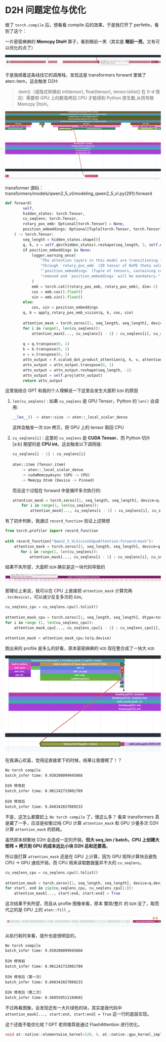 # D2H 问题定位与优化

做了 `torch.compile` 后，想看看 compile 后的效果，于是我打开了 perfetto，看到了这个：

一片密密麻麻的 **Memcpy DtoH** 算子，看到眼前一黑（其实是 **眼前一亮**，又有可以优化的点了）

<img src="../../public/qwen2_5_vl_torch_compiled.png">

于是我顺着这条线找它的调用栈，发现这是 transformers forward 里做了 aten::item，这会触发 D2H:

> .item()（或隐式转换如 int(tensor), float(tensor), tensor.tolist() 在 0-d 情况）需要把 GPU 上的数值拷回 CPU 才能得到 Python 原生数,从而导致 Memcpy DtoH。

<img src="../../public/qwen2_5_vl_torch_compiled_2.png">

transformer 源码：transformers/models/qwen2_5_vl/modeling_qwen2_5_vl.py(291):forward

```Python
def forward(
        self,
        hidden_states: torch.Tensor,
        cu_seqlens: torch.Tensor,
        rotary_pos_emb: Optional[torch.Tensor] = None,
        position_embeddings: Optional[Tuple[torch.Tensor, torch.Tensor]] = None,
    ) -> torch.Tensor:
        seq_length = hidden_states.shape[0]
        q, k, v = self.qkv(hidden_states).reshape(seq_length, 3, self.num_heads, -1).permute(1, 0, 2, 3).unbind(0)
        if position_embeddings is None:
            logger.warning_once(
                "The attention layers in this model are transitioning from computing the RoPE embeddings internally "
                "through `rotary_pos_emb` (2D tensor of RoPE theta values), to using externally Pcomputed "
                "`position_embeddings` (Tuple of tensors, containing cos and sin). In v4.54 `rotary_pos_emb` will be "
                "removed and `position_embeddings` will be mandatory."
            )
            emb = torch.cat((rotary_pos_emb, rotary_pos_emb), dim=-1)
            cos = emb.cos().float()
            sin = emb.sin().float()
        else:
            cos, sin = position_embeddings
        q, k = apply_rotary_pos_emb_vision(q, k, cos, sin)

        attention_mask = torch.zeros([1, seq_length, seq_length], device=q.device, dtype=torch.bool)
        for i in range(1, len(cu_seqlens)):
            attention_mask[..., cu_seqlens[i - 1] : cu_seqlens[i], cu_seqlens[i - 1] : cu_seqlens[i]] = True

        q = q.transpose(0, 1)
        k = k.transpose(0, 1)
        v = v.transpose(0, 1)
        attn_output = F.scaled_dot_product_attention(q, k, v, attention_mask, dropout_p=0.0)
        attn_output = attn_output.transpose(0, 1)
        attn_output = attn_output.reshape(seq_length, -1)
        attn_output = self.proj(attn_output)
        return attn_output
```

这里我结合 GPT 和我的个人理解说一下这里会发生大面积 `D2H` 的原因

1. `len(cu_seqlens)` : 如果 `cu_seqlens` 是 GPU Tensor，Python 的 `len()` 会调用:

   ```Python
   __len__() -> aten::size -> aten::_local_scalar_dense
   ```

   这样会触发一次 `D2H` 拷贝，把 GPU 上的 tensor 取回 CPU

2. `cu_seqlens[i]` : 这里的 `cu_seqlens` 是 **CUDA Tensor**，而 Python 切片 [a:b] 期望的是 **CPU int**。这会触发以下调用链:

   ```Python
   cu_seqlens[i - 1] : cu_seqlens[i]

   aten::item (Tensor.item)
       -> aten::_local_scalar_dense
       -> cudaMemcpyAsync (GPU -> CPU)
       -> Memcpy DtoH (Device -> Pinned)
   ```

   而且这个过程在 forward 中是循环多次执行的:

   ```Python
   attention_mask = torch.zeros([1, seq_length, seq_length], device=q.device, dtype=torch.bool)
       for i in range(1, len(cu_seqlens)):
           attention_mask[..., cu_seqlens[i - 1] : cu_seqlens[i], cu_seqlens[i - 1] : cu_seqlens[i]] = True
   ```

有了初步判断，我通过 `record_function` 验证上述猜想

```Python
from torch.profiler import record_function

with record_function("Qwen2_5_VLVisionSdpaAttention:forward:mask"):
    attention_mask = torch.zeros([1, seq_length, seq_length], device=q.device, dtype=torch.bool)
       for i in range(1, len(cu_seqlens)):
           attention_mask[..., cu_seqlens[i - 1] : cu_seqlens[i], cu_seqlens[i - 1] : cu_seqlens[i]] = True
```

结果不失所望，大面积 `D2H` 确实是这一块代码导致的

<img src="../../public/qwen2_5_vl_torch_compiled_d2h_mark.png">

那理论上来说，我可以在 CPU 上直接把 `attention_mask` 计算完再 `.to(device)`，可以减少反复多次的 `D2H`。

```Python
cu_seqlens_cpu = cu_seqlens.cpu().tolist()

attention_mask_cpu = torch.zeros([1, seq_length, seq_length], dtype=torch.bool)
for i in range (1, len(cu_seqlens_cpu)):
    attention_mask_cpu[..., cu_seqlens_cpu[i - 1] : cu_seqlens_cpu[i], cu_seqlens_cpu[i - 1] : cu_seqlens_cpu[i]] = True

attention_mask = attention_mask_cpu.to(q.device)
```

跑出来的 profile 是多么的好看，原本密密麻麻的 `H2D` 现在整合成了一块大 `H2D`

<img src="../../public/qwen2_5_vl_torch_compiled_d2h_fix_1.png">

在我满心欢喜，觉得这直接拿下的时候，结果让我傻眼了！？

```bash
No torch compile
batch_infer time: 9.930200099945068

D2H 修改前
batch_infer time: 8.901242733001709

D2H 修改后
batch_infer time: 9.848342657089233
```

不是，这怎么都要赶上 `No torch compile` 了，慢这么多？ 看来 transformers 真是藏了一手，应该是权衡过纯 CPU 计算 `attention_mask` 和 GPU 少量多次 D2H 计算 `attention_mask` 的损耗。

虽然原本频繁地 D2H 会造成一定的开销，**但大 seq_len / batch，CPU 上创建大矩阵 + 拷贝到 GPU 的成本远比小块 D2H 总和还要高**。

所以我打算 `attention_mask` 还是在 GPU 上计算，因为 GPU 矩阵计算快且避免 CPU -> GPU 通信开销，而 CPU 用来读取数据量并不大的 `cu_seqlens`。

```Python
cu_seqlens_cpu = cu_seqlens.cpu().tolist()

attention_mask = torch.zeros([1, seq_length, seq_length], device=q.device, dtype=torch.bool)
for start, end in zip(cu_seqlens_cpu, cu_seqlens_cpu[1:]):
    attention_mask[..., start:end, start:end] = True
```

这次结果不失所望，而且从 profile 图像来看，原本 繁琐/整片 的 `D2H` 没了，取而代之的是 GPU 上的 `aten::fill_`。

<img src="../../public/qwen2_5_vl_torch_compiled_d2h_fix_2.png">

从执行耗时来看，提升也是很明显的。

```bash
No torch compile
batch_infer time: 9.930200099945068

D2H 修改前
batch_infer time: 8.901242733001709

D2H 修改后（第一次）
batch_infer time: 9.848342657089233

D2H 修改后（第二次）
batch_infer time: 8.560559511184692
```

不过再看图像，会发现还有一大片绿色的块，其实是我代码中 `attention_mask[..., start:end, start:end] = True` 这一行的底层实现。

这个还能不能优化呢？GPT 老师推荐是通过 FlashAttention 进行优化。

```C++
void at::native::elementwise_kernel<128, 4, at::native::gpu_kernel_impl_nocast<at::native::FillFunctor<bool> >(at::TensorIteratorBase&, at::native::FillFunctor<bool> const&)::{lambda(int)#1}>(int, at::native::gpu_kernel_impl_nocast<at::native::FillFunctor<bool> >(at::TensorIteratorBase&, at::native::FillFunctor<bool> const&)::{lambda(int)#1})
```
